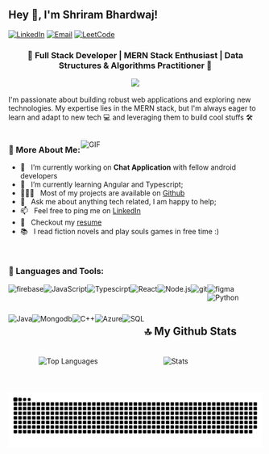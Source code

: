 ## Hey 👋, I'm Shriram Bhardwaj!
<p>
  <a href="https://www.linkedin.com/in/shriram-bhardwaj-b08791220/"><img src="https://img.shields.io/badge/LinkedIn-0077B5?style=for-the-badge&logo=linkedin&logoColor=white" alt="LinkedIn" /></a>
  <a href="mailto:shrirambhardwaj68@gmail.com"><img src="https://img.shields.io/badge/Email-D14836?style=for-the-badge&logo=gmail&logoColor=white" alt="Email" /></a>
  <a href="https://leetcode.com/u/HyperTension/"><img src="https://img.shields.io/badge/LeetCode-FFA116?style=for-the-badge&logo=LeetCode&logoColor=black" alt="LeetCode" /></a>
</p>

<h3 align="center">🚀 Full Stack Developer | MERN Stack Enthusiast | Data Structures & Algorithms Practitioner 🚀</h3>
<p align="center">
  <img src="https://readme-typing-svg.herokuapp.com?lines=Passionate+Web+Developer;Continuous+Learner;Innovation+Driven&center=true&width=500&height=50">
</p>

I'm passionate about building robust web applications and exploring new technologies. My expertise lies in the MERN stack, but I'm always eager to learn and adapt to new tech 💻 and leveraging them to build cool stuffs 🛠️
<br/>
<br/>

<img align="right" alt="GIF" src="https://raw.githubusercontent.com/rahul-jha98/rahul-jha98/main/techstack.gif" width="360px"/>
  
### 🧐 More About Me:

- 🔭 &nbsp; I’m currently working on **Chat Application** with fellow android developers
- 🌱 &nbsp; I’m currently learning Angular and Typescript; 
- 👨🏻‍💻 &nbsp; Most of my projects are available on [Github](https://github.com/27Shri03?tab=repositories)
- 💬 &nbsp; Ask me about anything tech related, I am happy to help;
- 📫 &nbsp; Feel free to ping me on [LinkedIn](https://www.linkedin.com/in/shriram-bhardwaj-b08791220/)
- 📝 &nbsp; Checkout my [resume](https://shriram-bhardwaj-27.tiiny.site/)
- 📚 &nbsp; I read fiction novels and play souls games in free time :)

<br>


### 🔨 Languages and Tools:

<img align="left" src="https://raw.githubusercontent.com/rahul-jha98/github_readme_icons/main/language_and_tools/square/firebase/firebase.svg" alt="firebase" height ="42px"/> </a>
<img align="left" alt="JavaScript" height ="42px"  src="https://raw.githubusercontent.com/rahul-jha98/github_readme_icons/main/language_and_tools/square/javascript/javascript.svg"> </a>
<img align="left" alt="Typescirpt" height ="42px" src="https://raw.githubusercontent.com/rahul-jha98/github_readme_icons/main/language_and_tools/square/typescript/typescript.svg"></a>
<img align="left" alt="React" height ="42px" src="https://raw.githubusercontent.com/rahul-jha98/github_readme_icons/main/language_and_tools/square/react/react.svg"></a>
<img align="left" alt="Node.js" height ="42px" src="https://raw.githubusercontent.com/rahul-jha98/github_readme_icons/main/language_and_tools/square/node/node.svg"></a>
<img src="https://raw.githubusercontent.com/rahul-jha98/github_readme_icons/main/language_and_tools/square/git-scm/git-scm.svg" align="left" alt="git" height='42px'/> </a>
<img src="https://raw.githubusercontent.com/rahul-jha98/github_readme_icons/main/language_and_tools/square/figma/figma.svg" alt="figma" height='42px'/> </a>
<img align="left" alt="Python" height ="42px" src="https://raw.githubusercontent.com/rahul-jha98/github_readme_icons/main/language_and_tools/square/python/python.svg"></a>
<img align="left" alt="Java" height ="42px" src="https://raw.githubusercontent.com/rahul-jha98/github_readme_icons/main/language_and_tools/square/java/java.svg"></a>
<br>
<img align="left" src="https://img.icons8.com/?size=100&id=8rKdRqZFLurS&format=png&color=000000" alt="Mongodb" height='42px'/> </a>
<img align="left" src="https://img.icons8.com/?size=100&id=TpULddJc4gTh&format=png&color=000000" alt="C++" height='42px'/> </a>
<img align="left" src="https://img.icons8.com/?size=100&id=VLKafOkk3sBX&format=png&color=000000" alt="Azure" height='42px'/> </a>
<img align="left" src="https://img.icons8.com/?size=100&id=rgPSE6nAB766&format=png&color=000000" alt="SQL" height='42px'/> </a>
<br>
<br>
## 🔝 My Github Stats
<div style="display: flex; justify-content: center; align-items: center; gap: 40px;">
  <br>
  <img src="https://github-readme-stats.vercel.app/api/top-langs/?username=27Shri03&layout=compact&theme=radical" align="left" alt="Top Languages" style="width: 43%; max-width: 350px; height: auto; margin: 20px;" />
  <img src="https://awesome-github-stats.azurewebsites.net/user-stats/27Shri03?cardType=github&theme=radical&preferLogin=false" align="right" alt="Stats" style="width: 45%; max-width: 350px; height: auto;" />
</div>
<br>
<br clear="both">

<img src="https://raw.githubusercontent.com/27Shri03/27Shri03/output/snake.svg" alt="Snake animation" />




